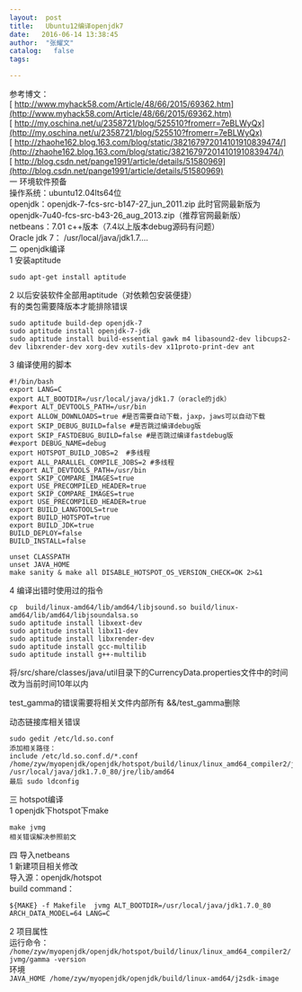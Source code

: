 ```yaml
---
layout:  post
title:   Ubuntu12编译openjdk7
date:   2016-06-14 13:38:45
author:  "张耀文"
catalog:   false
tags:

---
```

参考博文：  
[ http://www.myhack58.com/Article/48/66/2015/69362.htm](http://www.myhack58.com/Article/48/66/2015/69362.htm)  
[ http://my.oschina.net/u/2358721/blog/525510?fromerr=7eBLWyQx](http://my.oschina.net/u/2358721/blog/525510?fromerr=7eBLWyQx)  
[ http://zhaohe162.blog.163.com/blog/static/382167972014101910839474/](http://zhaohe162.blog.163.com/blog/static/382167972014101910839474/)  
[ http://blog.csdn.net/pange1991/article/details/51580969](http://blog.csdn.net/pange1991/article/details/51580969)  
一 环境软件预备  
操作系统：ubuntu12.04lts64位  
openjdk：openjdk-7-fcs-src-b147-27_jun_2011.zip 此时官网最新版为openjdk-7u40-fcs-src-b43-26_aug_2013.zip（推荐官网最新版）  
netbeans：7.01 c++版本（7.4以上版本debug源码有问题）  
Oracle jdk 7： /usr/local/java/jdk1.7….  
二 openjdk编译  
1 安装aptitude

    
    
    sudo apt-get install aptitude

2 以后安装软件全部用aptitude（对依赖包安装便捷）  
有的类包需要降版本才能排除错误

    
    
    sudo aptitude build-dep openjdk-7
    sudo aptitude install openjdk-7-jdk
    sudo aptitude install build-essential gawk m4 libasound2-dev libcups2-dev libxrender-dev xorg-dev xutils-dev x11proto-print-dev ant

3 编译使用的脚本

    
    
    #!/bin/bash
    export LANG=C
    export ALT_BOOTDIR=/usr/local/java/jdk1.7（oracle的jdk）
    #export ALT_DEVTOOLS_PATH=/usr/bin
    export ALLOW_DOWNLOADS=true #是否需要自动下载，jaxp，jaws可以自动下载
    export SKIP_DEBUG_BUILD=false #是否跳过编译debug版
    export SKIP_FASTDEBUG_BUILD=false #是否跳过编译fastdebug版
    #export DEBUG_NAME=debug
    export HOTSPOT_BUILD_JOBS=2  #多线程
    export ALL_PARALLEL_COMPILE_JOBS=2 #多线程
    #export ALT_DEVTOOLS_PATH=/usr/bin
    export SKIP_COMPARE_IMAGES=true
    export USE_PRECOMPILED_HEADER=true
    export SKIP_COMPARE_IMAGES=true
    export USE_PRECOMPILED_HEADER=true
    export BUILD_LANGTOOLS=true
    export BUILD_HOTSPOT=true
    export BUILD_JDK=true
    BUILD_DEPLOY=false
    BUILD_INSTALL=false
    
    unset CLASSPATH
    unset JAVA_HOME
    make sanity & make all DISABLE_HOTSPOT_OS_VERSION_CHECK=OK 2>&1

4 编译出错时使用过的指令

    
    
    cp  build/linux-amd64/lib/amd64/libjsound.so build/linux-amd64/lib/amd64/libjsoundalsa.so
    sudo aptitude install libxext-dev
    sudo aptitude install libx11-dev
    sudo aptitude install libxrender-dev
    sudo aptitude install gcc-multilib
    sudo aptitude install g++-multilib

将/src/share/classes/java/util目录下的CurrencyData.properties文件中的时间改为当前时间10年以内

test_gamma的错误需要将相关文件内部所有 &&/test_gamma删除

动态链接库相关错误

    
    
    sudo gedit /etc/ld.so.conf
    添加相关路径：
    include /etc/ld.so.conf.d/*.conf
    /home/zyw/myopenjdk/openjdk/hotspot/build/linux/linux_amd64_compiler2/jvmg
    /usr/local/java/jdk1.7.0_80/jre/lib/amd64
    最后 sudo ldconfig

三 hotspot编译  
1 openjdk下hotspot下make

    
    
    make jvmg
    相关错误解决参照前文

四 导入netbeans  
1 新建项目相关修改  
导入源：openjdk/hotspot  
build command：

    
    
    ${MAKE} -f Makefile  jvmg ALT_BOOTDIR=/usr/local/java/jdk1.7.0_80 ARCH_DATA_MODEL=64 LANG=C

2 项目属性  
运行命令：  
`/home/zyw/myopenjdk/openjdk/hotspot/build/linux/linux_amd64_compiler2/jvmg/gamma
-version `  
环境  
` JAVA_HOME /home/zyw/myopenjdk/openjdk/build/linux-amd64/j2sdk-image  
`

